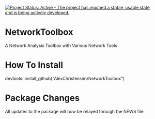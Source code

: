 [![Project Status: Active – The project has reached a stable, usable state and is being actively developed.](https://www.repostatus.org/badges/latest/active.svg)](https://www.repostatus.org/#active)

# NetworkToolbox
A Network Analysis Toolbox with Various Network Tools

# How To Install
devtools::install_github("AlexChristensen/NetworkToolbox")

# Package Changes
All updates to the package will now be relayed through the NEWS file

